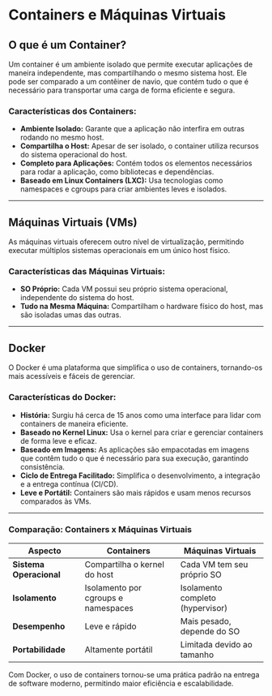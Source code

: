 # Containers e Máquinas Virtuais

## O que é um Container?

Um container é um ambiente isolado que permite executar aplicações de maneira independente, mas compartilhando o mesmo sistema host. Ele pode ser comparado a um contêiner de navio, que contém tudo o que é necessário para transportar uma carga de forma eficiente e segura.

### Características dos Containers:

- **Ambiente Isolado:** Garante que a aplicação não interfira em outras rodando no mesmo host.
- **Compartilha o Host:** Apesar de ser isolado, o container utiliza recursos do sistema operacional do host.
- **Completo para Aplicações:** Contém todos os elementos necessários para rodar a aplicação, como bibliotecas e dependências.
- **Baseado em Linux Containers (LXC):** Usa tecnologias como namespaces e cgroups para criar ambientes leves e isolados.

---

## Máquinas Virtuais (VMs)

As máquinas virtuais oferecem outro nível de virtualização, permitindo executar múltiplos sistemas operacionais em um único host físico.

### Características das Máquinas Virtuais:

- **SO Próprio:** Cada VM possui seu próprio sistema operacional, independente do sistema do host.
- **Tudo na Mesma Máquina:** Compartilham o hardware físico do host, mas são isoladas umas das outras.

---

## Docker

O Docker é uma plataforma que simplifica o uso de containers, tornando-os mais acessíveis e fáceis de gerenciar.

### Características do Docker:

- **História:** Surgiu há cerca de 15 anos como uma interface para lidar com containers de maneira eficiente.
- **Baseado no Kernel Linux:** Usa o kernel para criar e gerenciar containers de forma leve e eficaz.
- **Baseado em Imagens:** As aplicações são empacotadas em imagens que contêm tudo o que é necessário para sua execução, garantindo consistência.
- **Ciclo de Entrega Facilitado:** Simplifica o desenvolvimento, a integração e a entrega contínua (CI/CD).
- **Leve e Portátil:** Containers são mais rápidos e usam menos recursos comparados às VMs.

---

### Comparação: Containers x Máquinas Virtuais

| **Aspecto**             | **Containers**                      | **Máquinas Virtuais**            |
| ----------------------- | ----------------------------------- | -------------------------------- |
| **Sistema Operacional** | Compartilha o kernel do host        | Cada VM tem seu próprio SO       |
| **Isolamento**          | Isolamento por cgroups e namespaces | Isolamento completo (hypervisor) |
| **Desempenho**          | Leve e rápido                       | Mais pesado, depende do SO       |
| **Portabilidade**       | Altamente portátil                  | Limitada devido ao tamanho       |

Com Docker, o uso de containers tornou-se uma prática padrão na entrega de software moderno, permitindo maior eficiência e escalabilidade.

